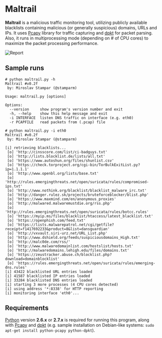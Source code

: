 Maltrail
============

**Maltrail** is a malicious traffic monitoring tool, utilizing publicly available blacklists containing malicious (or generally suspicious) domains, URLs and IPs. It uses [Pcapy](http://corelabs.coresecurity.com/index.php?module=Wiki&action=view&type=tool&name=Pcapy) library for traffic capturing and [dpkt](https://code.google.com/p/dpkt/) for packet parsing. Also, it runs in multiprocessing mode (depending on # of CPU cores) to maximize the packet processing performance.

![Report](http://i.imgur.com/k7JlIjC.png)

Sample runs
----

```
# python maltrail.py -h
Maltrail #v0.2f
 by: Miroslav Stampar (@stamparm)

Usage: maltrail.py [options]

Options:
  --version     show program's version number and exit
  -h, --help    show this help message and exit
  -i INTERFACE  listen DNS traffic on interface (e.g. eth0)
  -r PCAPFILE   read packets from (.pcap) file
```

```
# python maltrail.py -i eth0
Maltrail #v0.2f
 by: Miroslav Stampar (@stamparm)

[i] retrieving blacklists...
 [o] 'http://cinsscore.com/list/ci-badguys.txt'
 [o] 'http://lists.blocklist.de/lists/all.txt'
 [o] 'https://www.autoshun.org/files/shunlist.csv'
 [o] 'https://check.torproject.org/cgi-bin/TorBulkExitList.py?ip=1.1.1.1'
 [o] 'http://www.openbl.org/lists/base.txt'
 [o] 'http://rules.emergingthreats.net/open/suricata/rules/compromised-ips.txt'
 [o] 'http://www.nothink.org/blacklist/blacklist_malware_irc.txt'
 [o] 'http://danger.rulez.sk/projects/bruteforceblocker/blist.php'
 [o] 'https://www.maxmind.com/en/anonymous_proxies'
 [o] 'http://malwared.malwaremustdie.org/rss.php'
 [o] 'http://rules.emergingthreats.net/open/suricata/rules/botcc.rules'
 [o] 'https://myip.ms/files/blacklist/htaccess/latest_blacklist.txt'
 [o] 'https://openphish.com/feed.txt'
 [o] 'https://lists.malwarepatrol.net/cgi/getfile?receipt=f1417692233&product=8&list=dansguardian'
 [o] 'http://vxvault.siri-urz.net/URL_List.php'
 [o] 'http://www.dshield.org/feeds/suspiciousdomains_High.txt'
 [o] 'http://malc0de.com/rss/'
 [o] 'http://www.malwaredomainlist.com/hostslist/hosts.txt'
 [o] 'http://malwaredomains.lehigh.edu/files/domains.txt'
 [o] 'https://zeustracker.abuse.ch/blocklist.php?download=domainblocklist'
 [o] 'https://rules.emergingthreats.net/open/suricata/rules/emerging-dns.rules'
[i] 43422 blacklisted URL entries loaded
[i] 41587 blacklisted IP entries loaded
[i] 33284 blacklisted DNS entries loaded
[i] starting 3 more processes (4 CPU cores detected)
[i] using address '*:8338' for HTTP reporting
[i] monitoring interface 'eth0'...
```

Requirements
----

[Python](http://www.python.org/download/) version **2.6.x** or **2.7.x** is required for running this program, along with [Pcapy](http://corelabs.coresecurity.com/index.php?module=Wiki&action=view&type=tool&name=Pcapy) and [dpkt](https://code.google.com/p/dpkt/) (e.g. sample installation on Debian-like systems: `sudo apt-get install python-pcapy python-dpkt`).
